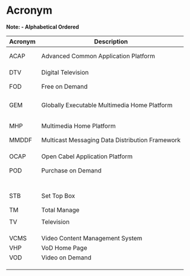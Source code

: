# Acronym

**Note: - Alphabetical Ordered**

| Acronym | Description |
|---------|-------------|
|  |  |
|  |  |
| ACAP | Advanced Common Application Platform |
|  |  |
|  |  |
|  |  |
| DTV | Digital Television |
|  |  |
|  |  |
| FOD | Free on Demand |
|  |  |
|  |  |
|  |  |
|  |  |
| GEM | Globally Executable Multimedia Home Platform |
|  |  |
|  |  |
|  |  |
|  |  |
|  |  |
| MHP | Multimedia Home Platform |
|  |  |
|  |  |
| MMDDF | Multicast Messaging Data Distribution Framework |
|  |  |
|  |  |
|  |  |
| OCAP | Open Cabel Application Platform |
|  |  |
|  |  |
| POD | Purchase on Demand |
|  |  |
|  |  |
|  |  |
|  |  |
|  |  |
|  |  |
|  |  |
| STB | Set Top Box |
|  |  |
|  |  |
| TM | Total Manage |
|  |  |
| TV | Television |
|  |  |
|  |  |
|  |  |
| VCMS | Video Content Management System |
| VHP | VoD Home Page |
| VOD | Video on Demand |
|  |  |
|  |  |
|  |  |

